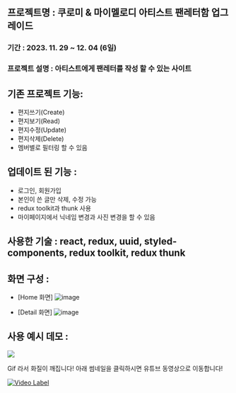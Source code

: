 ## 프로젝트명 : 쿠로미 & 마이멜로디 아티스트 팬레터함 업그레이드

### 기간 : 2023. 11. 29 ~ 12. 04 (6일)

### 프로젝트 설명 : 아티스트에게 팬레터를 작성 할 수 있는 사이트

## 기존 프로젝트 기능:

- 편지쓰기(Create)
- 편지보기(Read)
- 편지수정(Update)
- 편지삭제(Delete)
- 멤버별로 필터링 할 수 있음

## 업데이트 된 기능 :

- 로그인, 회원가입
- 본인이 쓴 글만 삭제, 수정 가능
- redux toolkit과 thunk 사용
- 마이페이지에서 닉네임 변경과 사진 변경을 할 수 있음

## 사용한 기술 : react, redux, uuid, styled-components, redux toolkit, redux thunk

## 화면 구성 :

- [Home 화면]
  ![image](https://github.com/allone9425/nbc_fan/assets/143374855/53f7b497-dfc3-4dac-aee9-71d4b8d1dfb8)

- [Detail 화면]
  ![image](https://github.com/allone9425/nbc_fan/assets/143374855/49b1c91c-d724-44ce-bead-618c8b4338ee)

## 사용 예시 데모 :

<p><img src= "https://github.com/allone9425/nbc_fan/blob/main/demo.gif?raw=true" ></p>
<p>Gif 라서 화질이 깨집니다! 아래 썸네일을 클릭하시면 유튜브 동영상으로 이동합니다! </p>

[![Video Label](http://img.youtube.com/vi/YeunVX7PiE4/0.jpg)](https://youtu.be/YeunVX7PiE4?si=Rs7yKjF1sxvRJK61)
